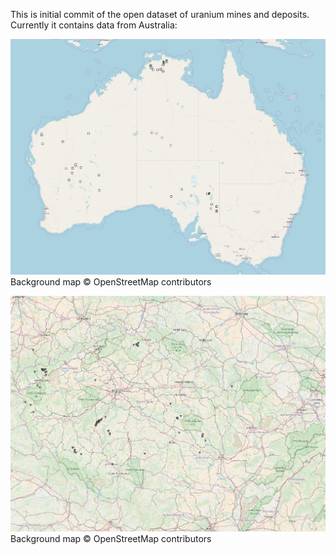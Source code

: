 This is initial commit of the open dataset of uranium mines and deposits. 
Currently it contains data from Australia:

![Alt text](mines_AUS.jpg?raw=true "Australian mines")
Background map © OpenStreetMap contributors

![Alt text](mines_CZE.jpg?raw=true "Czech mines")
Background map © OpenStreetMap contributors

